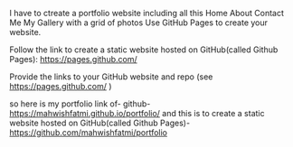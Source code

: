  
 I have to ctreate a portfolio website including all this
 Home
 About 
 Contact Me
 My Gallery with a grid of photos
Use GitHub Pages to create your website.

Follow the link to create a static website hosted on GitHub(called Github Pages): https://pages.github.com/

Provide the links to your GitHub website and repo (see https://pages.github.com/ )


so here is my portfolio link of-    github-https://mahwishfatmi.github.io/portfolio/
and this is to create a static website hosted on GitHub(called Github Pages)-    https://github.com/mahwishfatmi/portfolio
